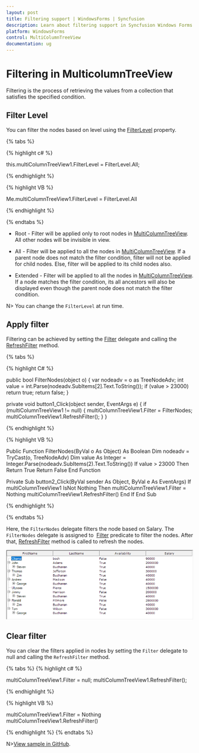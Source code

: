 ```yaml
---
layout: post
title: Filtering support | WindowsForms | Syncfusion
description: Learn about filtering support in Syncfusion Windows Forms  MultiColumnTreeView control and more details.
platform: WindowsForms
control: MultiColumnTreeView
documentation: ug
---
```


# Filtering in MulticolumnTreeView

Filtering is the process of retrieving the values from a collection that satisfies the specified condition.

## Filter Level

You can filter the nodes based on level using the [FilterLevel](https://help.syncfusion.com/cr/windowsforms/Syncfusion.Windows.Forms.Tools.MultiColumnTreeView.MultiColumnTreeView.html#Syncfusion_Windows_Forms_Tools_MultiColumnTreeView_MultiColumnTreeView_FilterLevel) property.

{% tabs %}

{% highlight c# %}

this.multiColumnTreeView1.FilterLevel = FilterLevel.All;

{% endhighlight %}

{% highlight VB %}

Me.multiColumnTreeView1.FilterLevel = FilterLevel.All

{% endhighlight %}

{% endtabs %}

* Root - Filter will be applied only to root nodes in [MultiColumnTreeView](https://help.syncfusion.com/cr/windowsforms/Syncfusion.Windows.Forms.Tools.MultiColumnTreeView.MultiColumnTreeView.html). All other nodes will be invisible in view.

* All - Filter will be applied to all the nodes in [MultiColumnTreeView](https://help.syncfusion.com/cr/windowsforms/Syncfusion.Windows.Forms.Tools.MultiColumnTreeView.MultiColumnTreeView.html). If a parent node does not match the filter condition, filter will not be applied for child nodes. Else, filter will be applied to its child nodes also.

* Extended - Filter will be applied to all the nodes in [MultiColumnTreeView](https://help.syncfusion.com/cr/windowsforms/Syncfusion.Windows.Forms.Tools.MultiColumnTreeView.MultiColumnTreeView.html). If a node matches the filter condition, its all ancestors will also be displayed even though the parent node does not match the filter condition.

N> You can change the `FilterLevel` at run time.

## Apply filter

Filtering can be achieved by setting the [Filter](https://help.syncfusion.com/cr/windowsforms/Syncfusion.Windows.Forms.Tools.MultiColumnTreeView.MultiColumnTreeView.html#Syncfusion_Windows_Forms_Tools_MultiColumnTreeView_MultiColumnTreeView_Filter) delegate and calling the [RefreshFilter](https://help.syncfusion.com/cr/windowsforms/Syncfusion.Windows.Forms.Tools.MultiColumnTreeView.MultiColumnTreeView.html#Syncfusion_Windows_Forms_Tools_MultiColumnTreeView_MultiColumnTreeView_RefreshFilter) method.

{% tabs %}

{% highlight C# %}

public bool FilterNodes(object o)
{
  var nodeadv = o as TreeNodeAdv;
  int value = int.Parse(nodeadv.SubItems[2].Text.ToString());
  if (value > 23000)
    return true;
  return false;
}

private void button1_Click(object sender, EventArgs e)
{
  if (multiColumnTreeView1 != null)
  {
    multiColumnTreeView1.Filter = FilterNodes;
    multiColumnTreeView1.RefreshFilter();
  }
}

{% endhighlight %}      

{% highlight VB %}

Public Function FilterNodes(ByVal o As Object) As Boolean
  Dim nodeadv = TryCast(o, TreeNodeAdv)
  Dim value As Integer = Integer.Parse(nodeadv.SubItems(2).Text.ToString())
  If value > 23000 Then Return True
  Return False
End Function 

Private Sub button2_Click(ByVal sender As Object, ByVal e As EventArgs)
  If multiColumnTreeView1 IsNot Nothing Then
    multiColumnTreeView1.Filter = Nothing
    multiColumnTreeView1.RefreshFilter()
  End If
End Sub

{% endhighlight %}

{% endtabs %}

Here, the `FilterNodes` delegate filters the node based on Salary. The `FilterNodes` delegate is assigned to  [Filter](https://help.syncfusion.com/cr/windowsforms/Syncfusion.Windows.Forms.Tools.MultiColumnTreeView.MultiColumnTreeView.html#Syncfusion_Windows_Forms_Tools_MultiColumnTreeView_MultiColumnTreeView_Filter) predicate to filter the nodes. After that, [RefreshFilter](https://help.syncfusion.com/cr/windowsforms/Syncfusion.Windows.Forms.Tools.MultiColumnTreeView.MultiColumnTreeView.html#Syncfusion_Windows_Forms_Tools_MultiColumnTreeView_MultiColumnTreeView_RefreshFilter) method is called to refresh the nodes.

![WindowsForms MultiColumnTreeView Filtering](Filtering_images/WindowsForms-MultiColumnTreeView-Filtering.png)

## Clear filter

You can clear the filters applied in nodes by setting the `Filter` delegate to null and calling the `RefreshFilter` method.

{% tabs %}
{% highlight c# %}

multiColumnTreeView1.Filter = null;
multiColumnTreeView1.RefreshFilter();

{% endhighlight %}

{% highlight VB %}

multiColumnTreeView1.Filter = Nothing
multiColumnTreeView1.RefreshFilter()

{% endhighlight %}
{% endtabs %}

N>[View sample in GitHub](https://github.com/SyncfusionExamples/Filtering-support-in-MultiColumnTreeView).
